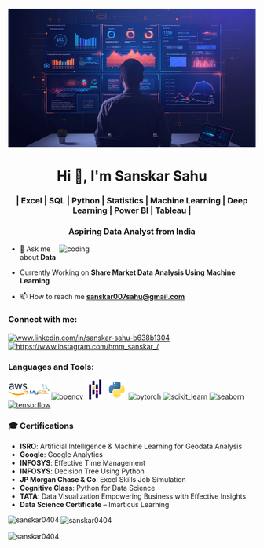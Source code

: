 ![logo](https://github.com/Sanskar0404/Sanskar0404/blob/main/95fe7a6efd8ed2054a5552dda2d78731.jpg)
<h1 align="center">Hi 👋, I'm Sanskar Sahu</h1>
<h3 align="center">| Excel | SQL | Python | Statistics | Machine Learning | Deep Learning | Power BI | Tableau |
<h3 align="center">Aspiring Data Analyst from India</h3>
<img align="right" alt="coding" width="400" src="https://user-images.githubusercontent.com/56001279/169039511-a3887a25-f6aa-449c-a269-82372aaa8618.gif">

- 💬 Ask me about **Data**

-  Currently Working on **Share Market Data Analysis Using Machine Learning**

- 📫 How to reach me **sanskar007sahu@gmail.com**

<h3 align="left">Connect with me:</h3>
<p align="left">
<a href="https://linkedin.com/in/www.linkedin.com/in/sanskar-sahu-b638b1304" target="blank"><img align="center" src="https://raw.githubusercontent.com/rahuldkjain/github-profile-readme-generator/master/src/images/icons/Social/linked-in-alt.svg" alt="www.linkedin.com/in/sanskar-sahu-b638b1304" height="30" width="40" /></a>
<a href="https://instagram.com/https://www.instagram.com/hmm_sanskar_/" target="blank"><img align="center" src="https://raw.githubusercontent.com/rahuldkjain/github-profile-readme-generator/master/src/images/icons/Social/instagram.svg" alt="https://www.instagram.com/hmm_sanskar_/" height="30" width="40" /></a>
</p>

<h3 align="left">Languages and Tools:</h3>
<p align="left"> <a href="https://aws.amazon.com" target="_blank" rel="noreferrer"> <img src="https://raw.githubusercontent.com/devicons/devicon/master/icons/amazonwebservices/amazonwebservices-original-wordmark.svg" alt="aws" width="40" height="40"/> </a> <a href="https://www.mysql.com/" target="_blank" rel="noreferrer"> <img src="https://raw.githubusercontent.com/devicons/devicon/master/icons/mysql/mysql-original-wordmark.svg" alt="mysql" width="40" height="40"/> </a> <a href="https://opencv.org/" target="_blank" rel="noreferrer"> <img src="https://www.vectorlogo.zone/logos/opencv/opencv-icon.svg" alt="opencv" width="40" height="40"/> </a> <a href="https://pandas.pydata.org/" target="_blank" rel="noreferrer"> <img src="https://raw.githubusercontent.com/devicons/devicon/2ae2a900d2f041da66e950e4d48052658d850630/icons/pandas/pandas-original.svg" alt="pandas" width="40" height="40"/> </a> <a href="https://www.python.org" target="_blank" rel="noreferrer"> <img src="https://raw.githubusercontent.com/devicons/devicon/master/icons/python/python-original.svg" alt="python" width="40" height="40"/> </a> <a href="https://pytorch.org/" target="_blank" rel="noreferrer"> <img src="https://www.vectorlogo.zone/logos/pytorch/pytorch-icon.svg" alt="pytorch" width="40" height="40"/> </a> <a href="https://scikit-learn.org/" target="_blank" rel="noreferrer"> <img src="https://upload.wikimedia.org/wikipedia/commons/0/05/Scikit_learn_logo_small.svg" alt="scikit_learn" width="40" height="40"/> </a> <a href="https://seaborn.pydata.org/" target="_blank" rel="noreferrer"> <img src="https://seaborn.pydata.org/_images/logo-mark-lightbg.svg" alt="seaborn" width="40" height="40"/> </a> <a href="https://www.tensorflow.org" target="_blank" rel="noreferrer"> <img src="https://www.vectorlogo.zone/logos/tensorflow/tensorflow-icon.svg" alt="tensorflow" width="40" height="40"/> </a> </p>

### 🎓 **Certifications**

- **ISRO**: Artificial Intelligence & Machine Learning for Geodata Analysis  
- **Google**: Google Analytics  
- **INFOSYS**: Effective Time Management  
- **INFOSYS**: Decision Tree Using Python  
- **JP Morgan Chase & Co**: Excel Skills Job Simulation  
- **Cognitive Class**: Python for Data Science  
- **TATA**: Data Visualization Empowering Business with Effective Insights  
- **Data Science Certificate** – Imarticus Learning  

<p><img align="left" src="https://github-readme-stats.vercel.app/api/top-langs?username=sanskar0404&show_icons=true&locale=en&layout=compact" alt="sanskar0404" /></p>

<p>&nbsp;<img align="center" src="https://github-readme-stats.vercel.app/api?username=sanskar0404&show_icons=true&locale=en" alt="sanskar0404" /></p>

<p><img align="center" src="https://github-readme-streak-stats.herokuapp.com/?user=sanskar0404&" alt="sanskar0404" /></p>
